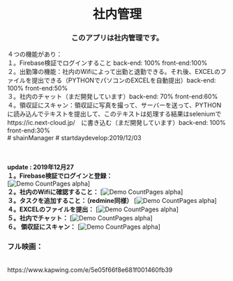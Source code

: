 <h1 align="center">社内管理</h1>

<h3 align="center">
  このアプリは社内管理です。<br/>
  </h3>
  <span>
  ４つの機能があり：<br/>
  １。Firebase検証でログインすること back-end: 100% front-end:100% <br/> 
  ２。出勤簿の機能：社内のWifiによって出勤と退勤できる。それ後、EXCELのファイルを提出できる（PYTHONでパソコンのEXCELを自動提出）back-end: 100% front-end:50%<br/>
  ３。社内のチャット（まだ開発しています）back-end: 70% front-end:60%<br/>
  ４。領収証にスキャン：領収証に写真を撮って、サーバーを送って、PYTHONに読み込んでテキストを提出して、このテキストは処理する結果はseleniumでhttps://ic.next-cloud.jp/　に書き込む（まだ開発しています）back-end: 100% front-end:30%<br/>
# shainManager
# startdaydevelop:2019/12/03
  </span>

</br></br>
<b>update : 2019年12月27</b></br>
<b>１。Firebase検証でログインと登録： </b>
</br>
[![Demo CountPages alpha](https://im6.ezgif.com/tmp/ezgif-6-dd889377e753.gif)]
</br>
<b>２。社内のWifiに確認すること： </b>
[![Demo CountPages alpha](https://im6.ezgif.com/tmp/ezgif-6-c373369f7c78.gif)]
</br>
<b>３。タスクを追加すること：（redmine同様） </b>
[![Demo CountPages alpha](https://im6.ezgif.com/tmp/ezgif-6-2040515e380a.gif)]
</br>
<b>４。EXCELのファイルを提出：</b>
[![Demo CountPages alpha](https://im6.ezgif.com/tmp/ezgif-6-a32d6b88287f.gif)]
</br>
<b>５。社内でチャット： </b>
[![Demo CountPages alpha](https://im6.ezgif.com/tmp/ezgif-6-e7e4066cc757.gif)]
</br>
<b>６。 領収証にスキャン：</b>
[![Demo CountPages alpha](https://im6.ezgif.com/tmp/ezgif-6-4d1539654684.gif)]

<h3>フル映画：</h3></br>
https://www.kapwing.com/e/5e05f66f8e681f001460fb39

